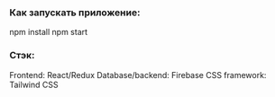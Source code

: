 ### Как запускать приложение:

npm install
npm start

### Стэк:

Frontend: React/Redux
Database/backend: Firebase
CSS framework: Tailwind CSS
